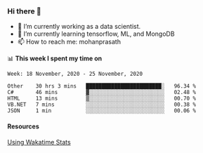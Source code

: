 ### Hi there 👋

- 🔭 I’m currently working as a data scientist.
- 🌱 I’m currently learning tensorflow, ML, and MongoDB
- 📫 How to reach me: mohanprasath

📊 **This week I spent my time on**
<!--START_SECTION:waka-->
```text
Week: 18 November, 2020 - 25 November, 2020

Other    30 hrs 3 mins   ████████████████████████░   96.34 % 
C#       46 mins         ▓░░░░░░░░░░░░░░░░░░░░░░░░   02.48 % 
HTML     13 mins         ▒░░░░░░░░░░░░░░░░░░░░░░░░   00.70 % 
VB.NET   7 mins          ░░░░░░░░░░░░░░░░░░░░░░░░░   00.38 % 
JSON     1 min           ░░░░░░░░░░░░░░░░░░░░░░░░░   00.06 % 
```
<!--END_SECTION:waka-->

#### Resources
[Using Wakatime Stats](https://github.com/marketplace/actions/waka-readme)
